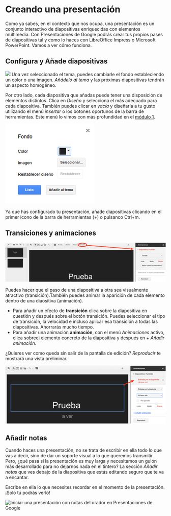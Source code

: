 # Creando una presentación

Como ya sabes, en el contexto que nos ocupa, una presentación es un conjunto interactivo de diapositivas enriquecidas con elementos multimedia. Con Presentaciones de Google podrás crear tus propios pases de diapositivas tal y como lo haces con LibreOffice Impress o Microsoft PowerPoint. Vamos a ver cómo funciona.

## Configura y Añade diapositivas

![](https://raw.githubusercontent.com/catedu/curso-google-drive/master/images/128px-Fondo,_Diseño_y_Tema_en_Presentaciones_de_Google.png) Una vez seleccionado el tema, puedes cambiarle el fondo estableciendo un color o una imagen. *Añádelo al tema* y las próximas diapositivas tendrán un aspecto homogéneo.

Por otro lado, cada diapositiva que añadas puede tener una disposición de elementos distintos. Clica en *Diseño* y selecciona el más adecuado para cada diapositiva. También puedes clicar en *vacía* y diseñarla a tu gusto utilizando el menú *insertar* o los botones oportunos de la barra de herramientas. Este menú lo vimos con más profundidad en el [módulo 1](el-menu-insertar.md).

![Establecer el fondo en Presentaciones de Google](https://raw.githubusercontent.com/catedu/curso-google-drive/master/images/Establecer_Fondo_en_Presentaciones_de_Google.png)

Ya que has configurado tu presentación, añade diapositivas clicando en el primer icono de la barra de herramientas (+) o pulsanco Ctrl+m.


## Transiciones y animaciones

![Añadir Transición en Presentaciones de Google](https://raw.githubusercontent.com/catedu/curso-google-drive/master/images/Añadir_Transición_en_Presentaciones_de_Google.png)

Puedes hacer que el paso de una diapositiva a otra sea visualmente atractivo (transición).También puedes animar la aparición de cada elemento dentro de una diaositiva (animación).

* Para añadir un efecto de **transición** clica sobre la diapositiva en cuestión y después sobre el botón transición. Puedes seleccionar el tipo de transición, la velocidad e incluso aplicar esa transición a todas las diapositivas. Ahorrarás mucho tiempo.
* Para añadir una animación **animación**, con el menú *Animaciones* activo, clica sobreel elemento concreto de la diapositiva y después en *+ Añadir animación*.

¿Quieres ver como queda sin salir de la pantalla de edición? *Reproducir* te mostrará una vista preliminar.

![Añadir Animación en Presentacionesde Google](https://raw.githubusercontent.com/catedu/curso-google-drive/master/images/Añadir_Animación_en_Presentaciones_de_Google.png)

## Añadir notas

Cuando haces una presentación, no se trata de escribir en ella todo lo que vas a decir, sino de dar un soporte visual a lo que queremos transmitir. Pero, ¿qué pasa si la presentación es muy larga y necesitamos un guión más desarrollado para no dejarnos nada en el tintero? La sección *Añadir notas* que ves debajo de la diapositiva que estás editando seguro que te va a encantar.

Escribe en ella lo que necesites recordar en el momento de la presentación. ¡Solo tú podrás verlo!

![Iniciar una presentación con notas del orador en Presentaciones de Google](https://raw.githubusercontent.com/catedu/curso-google-drive/master/images/Iniciar_una_presentación_con_notas_del_orador_en_Presentaciones_de_Google.png)

<!--
{% youtube %}https://www.youtube.com/watch?v=2TL2BpDQiXU{% endyoutube %}
-->